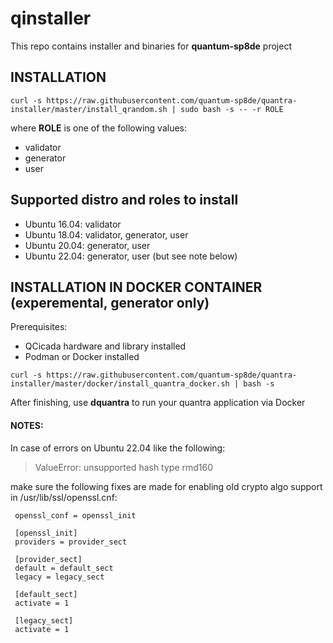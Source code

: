 # qinstaller

This repo contains installer and binaries for **quantum-sp8de** project

## INSTALLATION

`curl -s https://raw.githubusercontent.com/quantum-sp8de/quantra-installer/master/install_qrandom.sh | sudo bash -s -- -r ROLE`

where **ROLE** is one of the following values:
* validator
* generator
* user

## Supported distro and roles to install 

* Ubuntu 16.04: validator
* Ubuntu 18.04: validator, generator, user
* Ubuntu 20.04: generator, user
* Ubuntu 22.04: generator, user (but see note below)

## INSTALLATION IN DOCKER CONTAINER (experemental, generator only)

Prerequisites:

* QCicada hardware and library installed
* Podman or Docker installed

`curl -s https://raw.githubusercontent.com/quantum-sp8de/quantra-installer/master/docker/install_quantra_docker.sh | bash -s`

After finishing, use **dquantra** to run your quantra application via Docker

#### NOTES:
In case of errors on Ubuntu 22.04 like the following:

 > ValueError: unsupported hash type rmd160

make sure the following fixes are made for enabling
old crypto algo support in /usr/lib/ssl/openssl.cnf:

```
 openssl_conf = openssl_init

 [openssl_init]
 providers = provider_sect

 [provider_sect]
 default = default_sect
 legacy = legacy_sect

 [default_sect]
 activate = 1

 [legacy_sect]
 activate = 1
```
